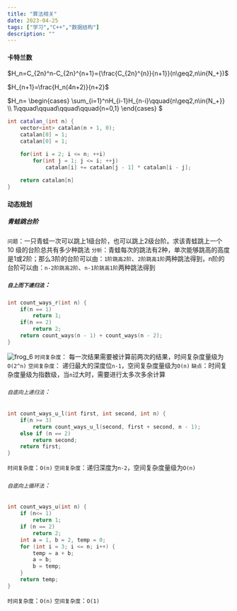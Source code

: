 ```yaml
---
title: "算法相关"
date: 2023-04-25
tags: ["学习","C++","数据结构"]
description: ""
---
```


#### 卡特兰数
$H_n=C_{2n}^n-C_{2n}^{n+1}={\frac{C_{2n}^{n}}{n+1}}(n\geq2,n\in{N_+})$

$H_{n+1}=\frac{H_n(4n+2)}{n+2}$

$H_n=
\begin{cases}
\sum_{i=1}^nH_{i-1}H_{n-i}\qquad{n\geq2,n\in{N_+}} \\\ 
1\qquad\qquad\qquad\qquad{n=0,1}
\end{cases}
$
```C++
int catalan_(int n) {
    vector<int> catalan(n + 1, 0);
    catalan[0] = 1;
    catalan[0] = 1;

    for(int i = 2; i <= n; ++i) 
        for(int j = 1; j <= i; ++j) 
            catalan[i] += catalan[j - 1] * catalan[i - j];
    
    return catalan[n] 
}

```

#### 动态规划
##### 青蛙跳台阶
`问题`：一只青蛙一次可以跳上1级台阶，也可以跳上2级台阶。求该青蛙跳上一个 10 级的台阶总共有多少种跳法
`分析`：青蛙每次的跳法有2种，单次能够跳高的高度是1或2阶；那么3阶的台阶可以由：`1阶跳高2阶`、`2阶跳高1阶`两种跳法得到，n阶的台阶可以由：`n-2阶跳高2阶`、`n-1阶跳高1阶`两种跳法得到
##### `自上而下递归法`：
```C++
int count_ways_r(int n) {
    if(n == 1)
        return 1;
    if(n == 2)
        return 2;
    return count_ways(n - 1) + count_ways(n - 2);
} 
```
![frog_6](https://gitlab.com/DJVQ/image/-/raw/master/blog/frog_r.png)
`时间复杂度`：
每一次结果需要被计算前两次的结果，时间复杂度量级为`O(2^n)`
`空间复杂度`：
递归最大的深度位`n-1`，空间复杂度量级为`O(n)`
`缺点`：时间复杂度量级为指数级，当`n`过大时，需要进行太多次多余计算

###### `自底向上递归法`：
```C++
int count_ways_u_l(int first, int second, int n) {
    if(n >= 3) 
        return count_ways_u_l(second, first + second, n - 1);
    else if (n == 2) 
        return second;
    return first;
} 
```
`时间复杂度`：`O(n)`
`空间复杂度`：递归深度为`n-2`，空间复杂度量级为`O(n)`

###### `自底向上循环法`：
```C++
int count_ways_u(int n) {
    if (n<= 1) 
        return 1;
    if (n == 2) 
        return 2;
    int a = 1, b = 2, temp = 0;
    for (int i = 3; i <= n; i++) {
        temp = a + b;
        a = b;
        b = temp;
    }
    return temp;
} 
```
`时间复杂度`：`O(n)`
`空间复杂度`：`O(1)`
